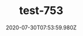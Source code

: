 ---
title: test-753
date: 2020-07-30T07:53:59.980Z
banner_subcontent: asdfsf
category: Support services
focus: Developing policy and practice
role: Health or wellbeing lead
organisation_size: Micro (<10 employees)
industry: Property & Construction
content: Lorem ipsum dolor sit amet, consectetur adipiscing elit, sed do eiusmod tempor incididunt ut labore et dolore magna aliqua. Ut enim ad minim veniam, quis nostrud exercitation ullamco laboris nisi ut aliquip ex ea commodo consequat. Duis aute irure dolor in reprehenderit in voluptate velit esse cillum dolore eu fugiat nulla pariatur. Excepteur sint occaecat cupidatat non proident, sunt in culpa qui officia deserunt mollit anim id est laborum.
---
